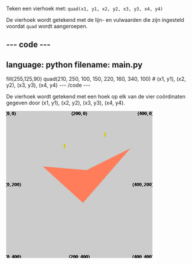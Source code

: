 Teken een vierhoek met: `quad(x1, y1, x2, y2, x3, y3, x4, y4)`

De vierhoek wordt getekend met de lijn- en vulwaarden die zijn ingesteld voordat `quad` wordt aangeroepen.

--- code ---
---
language: python
filename: main.py
---
  fill(255,125,90) quad(210, 250, 100, 150, 220, 160, 340, 100) # (x1, y1), (x2, y2), (x3, y3), (x4, y4) --- /code ---

De vierhoek wordt getekend met een hoek op elk van de vier coördinaten gegeven door (x1, y1), (x2, y2), (x3, y3), (x4, y4).

![Het uitvoergebied toont een vierhoek met hoeken op de coördinaten uit de code.](images/example.png)
